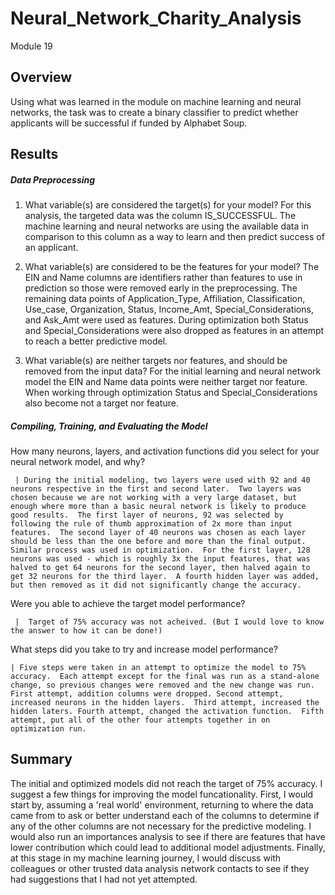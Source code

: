 # Neural_Network_Charity_Analysis
Module 19

## Overview

Using what was learned in the module on machine learning and neural networks, the task was to create a binary classifier to predict whether applicants will be successful if funded by Alphabet Soup.

## Results

##### Data Preprocessing
1. What variable(s) are considered the target(s) for your model? For this analysis, the targeted data was the column IS_SUCCESSFUL. The machine learning and neural networks are using the available data in comparison to this column as a way to learn and then predict success of an applicant.

2. What variable(s) are considered to be the features for your model? The EIN and Name columns are identifiers rather than features to use in prediction so those were removed early in the preprocessing.  The remaining data points of Application_Type, Affiliation, Classification, Use_case, Organization, Status, Income_Amt, Special_Considerations, and Ask_Amt were used as features. During optimization both Status and Special_Considerations were also dropped as features in an attempt to reach a better predictive model.

3. What variable(s) are neither targets nor features, and should be removed from the input data? For the initial learning and neural network model the EIN and Name data points were neither target nor feature.  When working through optimization Status and Special_Considerations also become not a target nor feature. 

##### Compiling, Training, and Evaluating the Model
How many neurons, layers, and activation functions did you select for your neural network model, and why?
     
     | During the initial modeling, two layers were used with 92 and 40 neurons respective in the first and second later.  Two layers was chosen because we are not working with a very large dataset, but enough where more than a basic neural network is likely to produce good results.  The first layer of neurons, 92 was selected by following the rule of thumb approximation of 2x more than input features.  The second layer of 40 neurons was chosen as each layer should be less than the one before and more than the final output.  Similar process was used in optimization.  For the first layer, 128 neurons was used - which is roughly 3x the input features, that was halved to get 64 neurons for the second layer, then halved again to get 32 neurons for the third layer.  A fourth hidden layer was added, but then removed as it did not significantly change the accuracy.

Were you able to achieve the target model performance?

     |  Target of 75% accuracy was not acheived. (But I would love to know the answer to how it can be done!)
     
What steps did you take to try and increase model performance?

    | Five steps were taken in an attempt to optimize the model to 75% accuracy.  Each attempt except for the final was run as a stand-alone change, so previous changes were removed and the new change was run. First attempt, addition columns were dropped. Second attempt, increased neurons in the hidden layers.  Third attempt, increased the hidden laters. Fourth attempt, changed the activation function.  Fifth attempt, put all of the other four attempts together in on optimization run. 
    
## Summary

The initial and optimized models did not reach the target of 75% accuracy.  I suggest a few things for improving the model funcationality. First, I would start by, assuming a 'real world' environment, returning to where the data came from to ask or better understand each of the columns to determine if any of the other columns are not necessary for the predictive modeling. I would also run an importances analysis to see if there are features that have lower contribution which could lead to additional model adjustments.  Finally, at this stage in my machine learning journey, I would discuss with colleagues or other trusted data analysis network contacts to see if they had suggestions that I had not yet attempted. 
